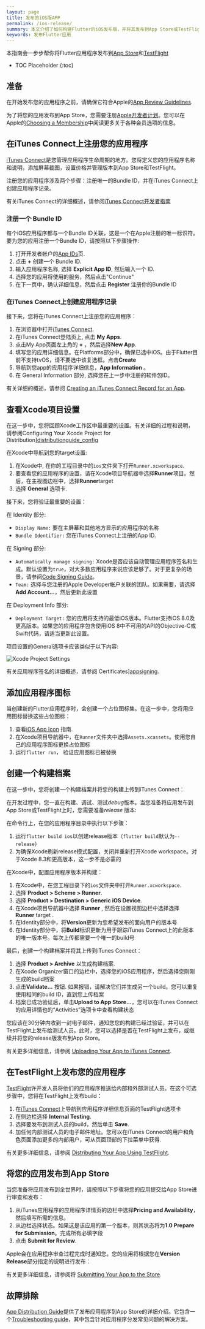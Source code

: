 ```yaml
---
layout: page
title: 发布的iOS版APP
permalink: /ios-release/
summary: 本文介绍了如何构建Flutter的iOS发布版，并将其发布到App Store或TestFlight。
keywords: 发布Flutter应用
---
```


本指南会一步步帮你将Flutter应用程序发布到[App Store][appstore]和[TestFlight][testflight]

* TOC Placeholder
{:toc}

## 准备

在开始发布您的应用程序之前，请确保它符合Apple的[App Review Guidelines][appreview].

为了将您的应用发布到App Store，您需要注册[Apple开发者计划](devprogram)。您可以在Apple的[Choosing a Membership][devprogram_membership]中阅读更多关于各种会员选项的信息。

## 在iTunes Connect上注册您的应用程序

[iTunes Connect][itunesconnect]是您管理应用程序生命周期的地方。您将定义您的应用程序名称和说明，添加屏幕截图，设置价格并管理版本到App Store和TestFlight。

注册您的应用程序涉及两个步骤：注册唯一的Bundle ID，并在iTunes Connect上创建应用程序记录。

有关iTunes Connect的详细概述，请参阅[iTunes Connect开发者指南][itunesconnect_guide]

### 注册一个 Bundle ID

每个iOS应用程序都与一个Bundle ID关联，这是一个在Apple注册的唯一标识符。要为您的应用注册一个Bundle ID，请按照以下步骤操作:

1. 打开开发者帐户的[App IDs][devportal_appids]页.
1. 点击 **+** 创建一个 Bundle ID.
1. 输入应用程序名称, 选择 **Explicit App ID**, 然后输入一个 ID.
1. 选择您的应用将使用的服务，然后点击"Continue"
1. 在下一页中，确认详细信息，然后点击 **Register** 注册你的Bundle ID

### 在iTunes Connect上创建应用程序记录

接下来，您将在iTunes Connect上注册您的应用程序：

1. 在浏览器中打开[iTunes Connect][itunesconnect_login].
1. 在iTunes Connect登陆页上, 点击 **My Apps**.
1. 点击My App页面左上角的 **+** ，然后选择**New App**.
1. 填写您的应用详细信息。在Platforms部分中，确保已选中iOS。由于Flutter目前不支持tvOS，请不要选中该复选框。点击**Create**
1. 导航到您app的应用程序详细信息，**App Information** 。
1. 在 General Information 部分, 选择您在上一步中注册的软件包ID。

有关详细的概述，请参阅 [Creating an iTunes Connect Record for an App][itunesconnect_guide_register].

## 查看Xcode项目设置

在这一步中，您将回顾Xcode工作区中最重要的设置。有关详细的过程和说明，请参阅Configuring Your Xcode Project for Distribution][distributionguide_config]

在Xcode中导航到您的target设置:

1. 在Xcode中, 在你的工程目录中的`ios`文件夹下打开`Runner.xcworkspace`.
1. 要查看您的应用程序的设置，请在Xcode项目导航器中选择**Runner**项目。然后，在主视图边栏中，选择**Runner**target
1. 选择 **General** 选项卡.

接下来，您将验证最重要的设置：

在 Identity 部分:

  * `Display Name:` 要在主屏幕和其他地方显示的应用程序的名称
  * `Bundle Identifier:` 您在iTunes Connect上注册的App ID.

在 Signing 部分:

  * `Automatically manage signing:`  Xcode是否应该自动管理应用程序签名和生成。默认设置为`true`，对大多数应用程序来说应该足够了。对于更复杂的场景，请参阅[Code Signing Guide][codesigning_guide]。
  * `Team:` 选择与您注册的Apple Developer帐户关联的团队。如果需要，请选择**Add Account...**，然后更新此设置

在 Deployment Info 部分:

  * `Deployment Target:` 您的应用将支持的最低iOS版本。Flutter支持iOS 8.0及更高版本。如果您的应用程序包含使用iOS 8中不可用的API的Objective-C或Swift代码，请适当更新此设置。

项目设置的General选项卡应该类似于以下内容:

![Xcode Project Settings](/images/releaseguide/xcode_settings.png)

有关应用程序签名的详细概述，请参阅 Certificates][appsigning].

## 添加应用程序图标


当创建新的Flutter应用程序时，会创建一个占位图标集。在这一步中，您将用应用图标替换这些占位图标：

1. 查看[iOS App Icon][appicon] 指南.
1. 在Xcode项目导航器中，在`Runner`文件夹中选择`Assets.xcassets`。使用您自己的应用程序图标更换占位图标
1. 运行`flutter run`， 验证应用图标已被替换

## 创建一个构建档案

在这一步中，您将创建一个构建档案并将您的构建上传到iTunes Connect：

在开发过程中，您一直在构建、调试、测试*debug*版本。当您准备将应用发布到App Store或TestFlight上时，您需要准备*release* 版本:

在命令行上，在您的应用程序目录中执行以下步骤：

1. 运行`flutter build ios`以创建release版本（`flutter build`默认为`--release`）
1. 为确保Xcode刷新release模式配置，关闭并重新打开Xcode workspace。对于Xcode 8.3和更高版本，这一步不是必需的

在Xcode中，配置应用程序版本并构建：

1. 在Xcode中，在您工程目录下的`ios`文件夹中打开`Runner.xcworkspace`.
1. 选择 **Product > Scheme > Runner**.
1. 选择 **Product > Destination > Generic iOS Device**.
1. 在Xcode项目导航器中选择 **Runner** , 然后在设置视图边栏中选择选择 **Runner** target .
1. 在Identity部分中，将**Version**更新为您希望发布的面向用户的版本号
1. 在Identity部分中，将**Build**标识更新为用于跟踪iTunes Connect上的此版本的唯一版本号。每次上传都需要一个唯一的build号

最后，创建一个构建档案并将其上传到iTunes Connect：

1. 选择 **Product > Archive** 以生成构建档案.
1. 在Xcode Organizer窗口的边栏中，选择您的iOS应用程序，然后选择您刚刚生成的build档案
1. 点击**Validate...** 按钮. 如果报错，请解决它们并生成另一个build。您可以重复使用相同的build ID，直到您上传档案
1. 档案已成功验证后，单击**Upload to App Store...**，您可以在iTunes Connect的应用详情也的“Activities”选项卡中查看构建状态

您应该在30分钟内收到一封电子邮件，通知您您的构建已经过验证，并可以在TestFlight上发布给测试人员。此时，您可以选择是否在TestFlight上发布，或继续并将您的release版发布到App Store。

有关更多详细信息，请参阅 [Uploading Your App to iTunes Connect][distributionguide_upload].

## 在TestFlight上发布您的应用程序

[TestFlight][testflight]许开发人员将他们的应用程序推送给内部和外部测试人员。在这个可选步骤中，您将在TestFlight上发布build：

1. 在[iTunes Connect][itunesconnect_login]上导航到应用程序详细信息页面的TestFlight选项卡
1. 在侧边栏选择 **Internal Testing**.
1. 选择要发布到测试人员的build，然后单击 **Save**.
1. 加任何内部测试人员的电子邮件地址。您可以在iTunes Connect的用户和角色页面添加更多的内部用户，可从页面顶部的下拉菜单中获得.

有关更多详细信息，请参阅 [Distributing Your App Using TestFlight][distributionguide_testflight].

## 将您的应用发布到App Store

当您准备将应用发布到全世界时，请按照以下步骤将您的应用提交给App Store进行审查和发布：

1. 从iTunes应用程序的应用程序详情页的边栏中选择**Pricing and Availability**，然后填写所需的信息。
1. 从边栏选择状态。如果这是该应用的第一个版本，则其状态将为**1.0 Prepare for Submission**。完成所有必填字段
1. 点击 **Submit for Review**.

Apple会在应用程序审查过程完成时通知您。您的应用将根据您在**Version Release**部分指定的说明进行发布：

有关更多详细信息，请参阅将 [Submitting Your App to the Store][distributionguide_submit].

## 故障排除

[App Distribution Guide][distributionguide]提供了发布应用程序到App Store的详细介绍。它包含一个[Troubleshooting guide][distributionguide_troubleshooting]，其中包含针对应用程序分发常见问题的解决方案。

[appicon]: https://developer.apple.com/ios/human-interface-guidelines/graphics/app-icon/
[appreview]: https://developer.apple.com/app-store/review/
[appsigning]: https://developer.apple.com/library/content/documentation/IDEs/Conceptual/AppDistributionGuide/MaintainingCertificates/MaintainingCertificates.html
[appstore]: https://developer.apple.com/app-store/submissions/
[codesigning_guide]: https://developer.apple.com/library/content/documentation/Security/Conceptual/CodeSigningGuide/Introduction/Introduction.html
[devportal_appids]: https://developer.apple.com/account/ios/identifier/bundle
[devprogram]: https://developer.apple.com/programs/
[devprogram_membership]: https://developer.apple.com/support/compare-memberships/
[distributionguide]: https://developer.apple.com/library/content/documentation/IDEs/Conceptual/AppDistributionGuide/Introduction/Introduction.html
[distributionguide_config]: https://developer.apple.com/library/content/documentation/IDEs/Conceptual/AppDistributionGuide/ConfiguringYourApp/ConfiguringYourApp.html
[distributionguide_submit]: https://developer.apple.com/library/content/documentation/IDEs/Conceptual/AppDistributionGuide/SubmittingYourApp/SubmittingYourApp.html
[distributionguide_testflight]: https://developer.apple.com/library/content/documentation/IDEs/Conceptual/AppDistributionGuide/DistributingYourAppUsingTestFlight/DistributingYourAppUsingTestFlight.html
[distributionguide_troubleshooting]: https://developer.apple.com/library/content/documentation/IDEs/Conceptual/AppDistributionGuide/Troubleshooting/Troubleshooting.html
[distributionguide_upload]: https://developer.apple.com/library/content/documentation/IDEs/Conceptual/AppDistributionGuide/UploadingYourApptoiTunesConnect/UploadingYourApptoiTunesConnect.html
[itunesconnect]: https://developer.apple.com/support/itunes-connect/
[itunesconnect_guide]: https://developer.apple.com/library/content/documentation/LanguagesUtilities/Conceptual/iTunesConnect_Guide/Chapters/About.html
[itunesconnect_guide_register]: https://developer.apple.com/library/content/documentation/LanguagesUtilities/Conceptual/iTunesConnect_Guide/Chapters/CreatingiTunesConnectRecord.html
[itunesconnect_login]: https://itunesconnect.apple.com/
[testflight]: https://developer.apple.com/testflight/
